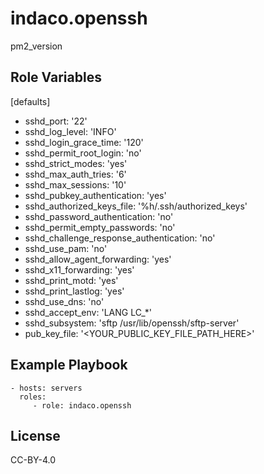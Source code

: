 indaco.openssh
=========

pm2_version


Role Variables
--------------

[defaults]

- sshd_port: '22'
- sshd_log_level: 'INFO'
- sshd_login_grace_time: '120'
- sshd_permit_root_login: 'no'
- sshd_strict_modes: 'yes'
- sshd_max_auth_tries: '6'
- sshd_max_sessions: '10'
- sshd_pubkey_authentication: 'yes'
- sshd_authorized_keys_file: '%h/.ssh/authorized_keys'
- sshd_password_authentication: 'no'
- sshd_permit_empty_passwords: 'no'
- sshd_challenge_response_authentication: 'no'
- sshd_use_pam: 'no'
- sshd_allow_agent_forwarding: 'yes'
- sshd_x11_forwarding: 'yes'
- sshd_print_motd: 'yes'
- sshd_print_lastlog: 'yes'
- sshd_use_dns: 'no'
- sshd_accept_env: 'LANG LC_*'
- sshd_subsystem: 'sftp /usr/lib/openssh/sftp-server'
- pub_key_file: '<YOUR_PUBLIC_KEY_FILE_PATH_HERE>'

Example Playbook
----------------

    - hosts: servers
      roles:
         - role: indaco.openssh

License
-------

CC-BY-4.0
